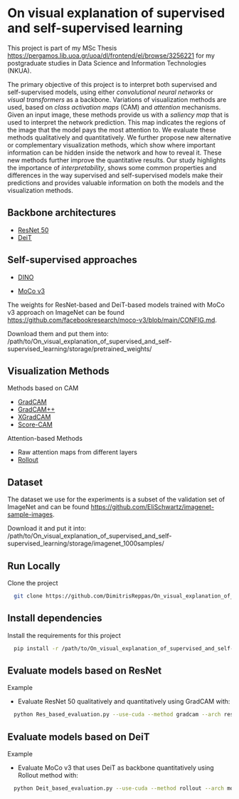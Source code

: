 # On visual explanation of supervised and self-supervised learning

This project is part of my MSc Thesis https://pergamos.lib.uoa.gr/uoa/dl/frontend/el/browse/3256221  for my postgraduate studies in Data Science and Information Technologies (NKUA).

The primary objective of this project is to interpret both supervised and self-supervised models, using either *convolutional neural networks* or *visual transformers* as a backbone. Variations of visualization methods are used, based on *class activation maps* (CAM) and *attention* mechanisms. Given an input image, these methods provide us with a *saliency map* that is used to interpret the network prediction. This map indicates the regions of the image that the model pays the most attention to. We evaluate these methods qualitatively and quantitatively. We further propose new alternative or complementary visualization methods, which show where important information can be hidden inside the network and how to reveal it. These new methods further improve the quantitative results. Our study highlights the importance of *interpretability*, shows some common properties and differences in the way supervised and self-supervised models make their predictions and provides valuable information on both the models and the visualization methods.


## Backbone architectures

- [ResNet 50](https://arxiv.org/abs/1512.03385)
- [DeiT](https://arxiv.org/abs/2012.12877)

## Self-supervised approaches

- [DINO](https://arxiv.org/abs/2104.14294) 

- [MoCo v3](https://arxiv.org/abs/2003.04297)
  
The weights for ResNet-based and DeiT-based models trained with MoCo v3 approach on ImageNet can be found https://github.com/facebookresearch/moco-v3/blob/main/CONFIG.md.

Download them and put them into: /path/to/On_visual_explanation_of_supervised_and_self-supervised_learning/storage/pretrained_weights/

## Visualization Methods
Methods based on CAM
- [GradCAM](https://arxiv.org/abs/1610.02391)
- [GradCAM++](https://arxiv.org/abs/1710.11063)
- [XGradCAM](https://arxiv.org/abs/2008.02312)
- [Score-CAM](https://arxiv.org/abs/1910.01279) 

Attention-based Methods
- Raw attention maps from different layers
- [Rollout](https://arxiv.org/abs/2005.00928)

## Dataset

The dataset we use for the experiments is a subset of the validation set of ImageNet and can be found https://github.com/EliSchwartz/imagenet-sample-images. 

Download it and put it into: /path/to/On_visual_explanation_of_supervised_and_self-supervised_learning/storage/imagenet_1000samples/

## Run Locally

Clone the project

```bash
  git clone https://github.com/DimitrisReppas/On_visual_explanation_of_supervised_and_self-supervised_learning.git
```

## Install dependencies
Install the requirements for this project

```bash
  pip install -r /path/to/On_visual_explanation_of_supervised_and_self-supervised_learning/storage/requirements.txt
```

## Evaluate models based on ResNet

Example
- Evaluate ResNet 50 qualitatively and quantitatively using GradCAM with:

```bash
  python Res_based_evaluation.py --use-cuda --method gradcam --arch res_50 --data_path ../storage/imagenet_1000samples/ --output_dir ../storage/quant_results/ --saliency True
```

## Evaluate models based on DeiT

Example
- Evaluate MoCo v3 that uses DeiT as backbone quantitatively using Rollout method with:

```bash
  python Deit_based_evaluation.py --use-cuda --method rollout --arch moco_v3_deit_base --data_path ../storage/imagenet_1000samples/ --output_dir ../storage/quant_results/ --saliency False
```
